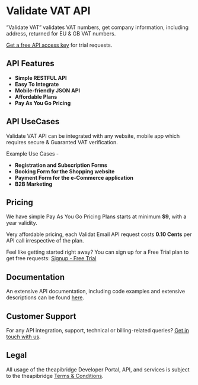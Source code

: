 # Validate VAT API

“Validate VAT” validates VAT numbers, get company information, including address, returned for EU & GB VAT numbers.


[Get a free API access key](https://www.theapibridge.com/signup) for trial requests.

## API Features
* **Simple RESTFUL API**
* **Easy To Integrate**
* **Mobile-friendly JSON API**
* **Affordable Plans**
* **Pay As You Go Pricing**

## API UseCases
Validate VAT API can be integrated with any website, mobile app which requires secure & Guaranted VAT verification.

Example Use Cases -
* **Registration and Subscription Forms**
* **Booking Form for the Shopping website**
* **Payment Form for the e-Commerce application**
* **B2B Marketing**

## Pricing
We have simple Pay As You Go Pricing Plans starts at minimum **$9**, with a year validity.

Very affordable pricing, each Validat Email API request costs **0.10 Cents** per API call irrespective of the plan.

Feel like getting started right away? You can sign up for a Free Trial plan to get free requests: [Signup - Free Trial](https://www.theapibridge.com/signup)

## Documentation
An extensive API documentation, including code examples and extensive descriptions can be found [here](https://docs.theapibridge.com/docs/validate-vat/introduction).

## Customer Support
For any API integration, support, technical or billing-related queries? [Get in touch with us](mailto:hello@theapibridge.com).

## Legal
All usage of the theapibridge Developer Portal, API, and services is subject to the theapibridge [Terms & Conditions](https://www.theapibridge.com/legal/terms-of-service).
